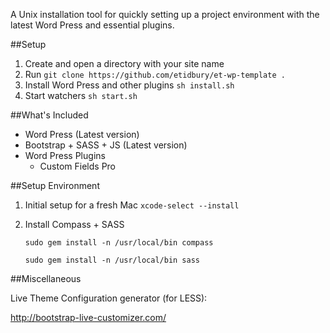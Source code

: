 A Unix installation tool for quickly setting up a project environment with the latest Word Press and essential plugins.

##Setup
 
1. Create and open a directory with your site name
2. Run ```git clone https://github.com/etidbury/et-wp-template .```
3. Install Word Press and other plugins ```sh install.sh```
4. Start watchers ```sh start.sh```

##What's Included
- Word Press (Latest version)
- Bootstrap + SASS + JS (Latest version)
- Word Press Plugins
    - Custom Fields Pro

##Setup Environment

1. Initial setup for a fresh Mac ```xcode-select --install```

2. Install Compass + SASS

    ```sudo gem install -n /usr/local/bin compass```

    ```sudo gem install -n /usr/local/bin sass```


##Miscellaneous 

Live Theme Configuration generator (for LESS):

http://bootstrap-live-customizer.com/
